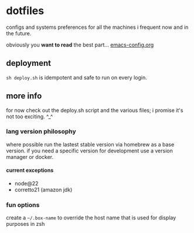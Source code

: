 # dotfiles

configs and systems preferences for all the machines i frequent now and in the future.

obviously you **want to read** the best part... [emacs-config.org](editors/emacs-config.org)

## deployment

`sh deploy.sh` is idempotent and safe to run on every login.

## more info

for now check out the deploy.sh script and the various files; i promise it's not too exciting. ^_^

### lang version philosophy

where possible run the lastest stable version via homebrew as a base version.  if you need a specific version for development use a version manager or docker.

#### current exceptions

- node@22
- corretto21 (amazon jdk)

### fun options

create a `~/.box-name` to override the host name that is used for display purposes in zsh
